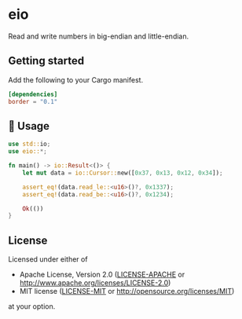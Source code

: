 # eio

Read and write numbers in big-endian and little-endian.

## Getting started

Add the following to your Cargo manifest.
```toml
[dependencies]
border = "0.1"
```

## 🤸 Usage

```rust
use std::io;
use eio::*;

fn main() -> io::Result<()> {
    let mut data = io::Cursor::new([0x37, 0x13, 0x12, 0x34]);

    assert_eq!(data.read_le::<u16>()?, 0x1337);
    assert_eq!(data.read_be::<u16>()?, 0x1234);

    Ok(())
}
```

## License

Licensed under either of

- Apache License, Version 2.0 ([LICENSE-APACHE](LICENSE-APACHE) or
  http://www.apache.org/licenses/LICENSE-2.0)
- MIT license ([LICENSE-MIT](LICENSE-MIT) or http://opensource.org/licenses/MIT)

at your option.
